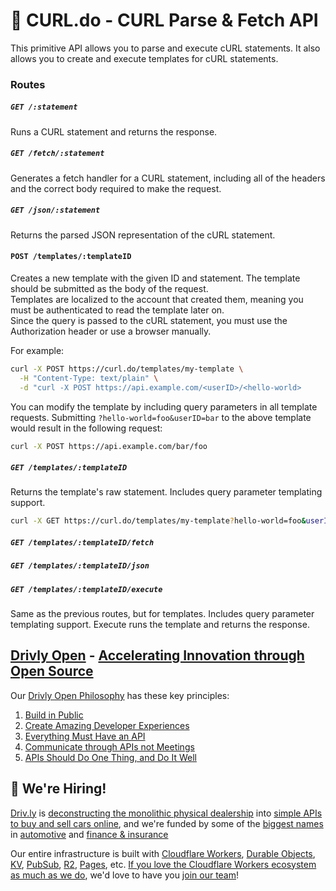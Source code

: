 # 🌠 CURL.do - CURL Parse & Fetch API

This primitive API allows you to parse and execute cURL statements. It also allows you to create and execute templates for cURL statements.

### Routes
##### `GET /:statement`
Runs a CURL statement and returns the response.

##### `GET /fetch/:statement`
Generates a fetch handler for a CURL statement, including all of the headers and the correct body required to make the request.

##### `GET /json/:statement`
Returns the parsed JSON representation of the cURL statement.

#### `POST /templates/:templateID`
Creates a new template with the given ID and statement. The template should be submitted as the body of the request.  
Templates are localized to the account that created them, meaning you must be authenticated to read the template later on.  
Since the query is passed to the cURL statement, you must use the Authorization header or use a browser manually.  

For example:

```bash
curl -X POST https://curl.do/templates/my-template \
  -H "Content-Type: text/plain" \
  -d "curl -X POST https://api.example.com/<userID>/<hello-world>
```

You can modify the template by including query parameters in all template requests. Submitting `?hello-world=foo&userID=bar` to the above template would result in the following request:

```bash
curl -X POST https://api.example.com/bar/foo
```

##### `GET /templates/:templateID`
Returns the template's raw statement. Includes query parameter templating support.

```bash
curl -X GET https://curl.do/templates/my-template?hello-world=foo&userID=bar
```

##### `GET /templates/:templateID/fetch`
##### `GET /templates/:templateID/json`
##### `GET /templates/:templateID/execute`
Same as the previous routes, but for templates. Includes query parameter templating support. Execute runs the template and returns the response.

## [Drivly Open](https://driv.ly/open) - [Accelerating Innovation through Open Source](https://blog.driv.ly/accelerating-innovation-through-open-source)

Our [Drivly Open Philosophy](https://philosophy.do) has these key principles:

1. [Build in Public](https://driv.ly/open/build-in-public)
2. [Create Amazing Developer Experiences](https://driv.ly/open/amazing-developer-experiences)
3. [Everything Must Have an API](https://driv.ly/open/everything-must-have-an-api)
4. [Communicate through APIs not Meetings](https://driv.ly/open/communicate-through-apis-not-meetings)
5. [APIs Should Do One Thing, and Do It Well](https://driv.ly/open/apis-do-one-thing)


##  🚀 We're Hiring!

[Driv.ly](https://driv.ly) is [deconstructing the monolithic physical dealership](https://blog.driv.ly/deconstructing-the-monolithic-physical-dealership) into [simple APIs to buy and sell cars online](https://driv.ly), and we're funded by some of the [biggest names](https://twitter.com/TurnerNovak) in [automotive](https://fontinalis.com/team/#bill-ford) and [finance & insurance](https://www.detroit.vc)

Our entire infrastructure is built with [Cloudflare Workers](https://workers.do), [Durable Objects](https://durable.objects.do), [KV](https://kv.cf), [PubSub](https://pubsub.do), [R2](https://r2.do.cf), [Pages](https://pages.do), etc.  [If you love the Cloudflare Workers ecosystem as much as we do](https://driv.ly/loves/workers), we'd love to have you [join our team](https://careers.do/apply)!


